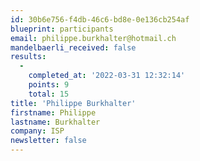 ```yaml
---
id: 30b6e756-f4db-46c6-bd8e-0e136cb254af
blueprint: participants
email: philippe.burkhalter@hotmail.ch
mandelbaerli_received: false
results:
  -
    completed_at: '2022-03-31 12:32:14'
    points: 9
    total: 15
title: 'Philippe Burkhalter'
firstname: Philippe
lastname: Burkhalter
company: ISP
newsletter: false
---
```


